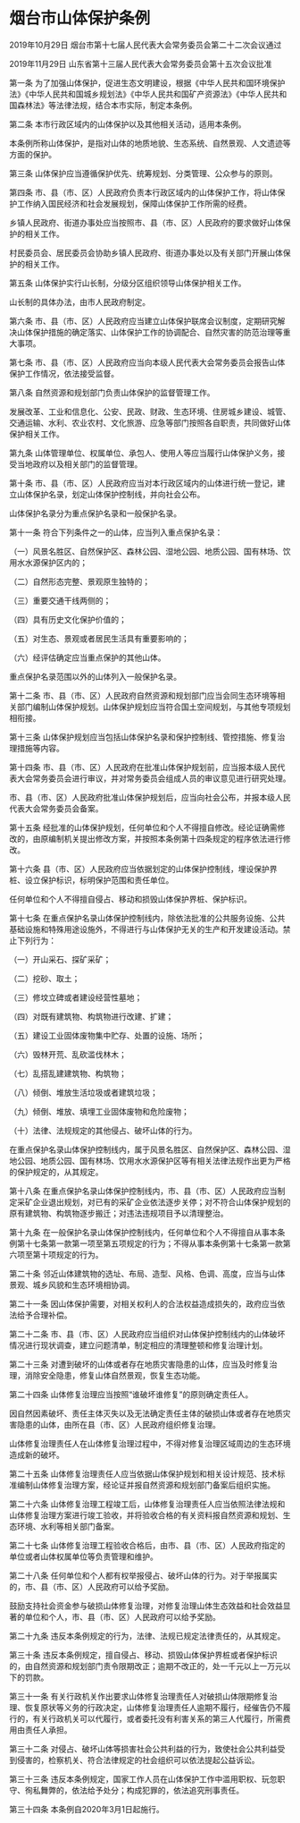 # 烟台市山体保护条例

2019年10月29日 烟台市第十七届人民代表大会常务委员会第二十二次会议通过

2019年11月29日 山东省第十三届人民代表大会常务委员会第十五次会议批准

<!-- INFO END -->

第一条 为了加强山体保护，促进生态文明建设，根据《中华人民共和国环境保护法》《中华人民共和国城乡规划法》《中华人民共和国矿产资源法》《中华人民共和国森林法》等法律法规，结合本市实际，制定本条例。

第二条 本市行政区域内的山体保护以及其他相关活动，适用本条例。

本条例所称山体保护，是指对山体的地质地貌、生态系统、自然景观、人文遗迹等方面的保护。

第三条 山体保护应当遵循保护优先、统筹规划、分类管理、公众参与的原则。

第四条 市、县（市、区）人民政府负责本行政区域内的山体保护工作，将山体保护工作纳入国民经济和社会发展规划，保障山体保护工作所需的经费。

乡镇人民政府、街道办事处应当按照市、县（市、区）人民政府的要求做好山体保护的相关工作。

村民委员会、居民委员会协助乡镇人民政府、街道办事处以及有关部门开展山体保护的相关工作。

第五条 山体保护实行山长制，分级分区组织领导山体保护相关工作。

山长制的具体办法，由市人民政府制定。

第六条 市、县（市、区）人民政府应当建立山体保护联席会议制度，定期研究解决山体保护措施的确定落实、山体保护工作的协调配合、自然灾害的防范治理等重大事项。

第七条 市、县（市、区）人民政府应当向本级人民代表大会常务委员会报告山体保护工作情况，依法接受监督。

第八条 自然资源和规划部门负责山体保护的监督管理工作。

发展改革、工业和信息化、公安、民政、财政、生态环境、住房城乡建设、城管、交通运输、水利、农业农村、文化旅游、应急等部门按照各自职责，共同做好山体保护相关工作。

第九条 山体管理单位、权属单位、承包人、使用人等应当履行山体保护义务，接受当地政府以及相关部门的监督管理。

第十条 市、县（市、区）人民政府应当对本行政区域内的山体进行统一登记，建立山体保护名录，划定山体保护控制线，并向社会公布。

山体保护名录分为重点保护名录和一般保护名录。

第十一条 符合下列条件之一的山体，应当列入重点保护名录：

（一）风景名胜区、自然保护区、森林公园、湿地公园、地质公园、国有林场、饮用水水源保护区内的；

（二）自然形态完整、景观原生独特的；

（三）重要交通干线两侧的；

（四）具有历史文化保护价值的；

（五）对生态、景观或者居民生活具有重要影响的；

（六）经评估确定应当重点保护的其他山体。

重点保护名录范围以外的山体列入一般保护名录。

第十二条 市、县（市、区）人民政府自然资源和规划部门应当会同生态环境等相关部门编制山体保护规划。山体保护规划应当符合国土空间规划，与其他专项规划相衔接。

第十三条 山体保护规划应当包括山体保护名录和保护控制线、管控措施、修复治理措施等内容。

第十四条 市、县（市、区）人民政府在批准山体保护规划前，应当报本级人民代表大会常务委员会进行审议，并对常务委员会组成人员的审议意见进行研究处理。

市、县（市、区）人民政府批准山体保护规划后，应当向社会公布，并报本级人民代表大会常务委员会备案。

第十五条 经批准的山体保护规划，任何单位和个人不得擅自修改。经论证确需修改的，由原编制机关提出修改方案，并按照本条例第十四条规定的程序依法进行修改。

第十六条 县（市、区）人民政府应当依据划定的山体保护控制线，埋设保护界桩、设立保护标识，标明保护范围和责任单位。

任何单位和个人不得擅自侵占、移动和损毁山体保护界桩、保护标识。

第十七条 在重点保护名录山体保护控制线内，除依法批准的公共服务设施、公共基础设施和特殊用途设施外，不得进行与山体保护无关的生产和开发建设活动。禁止下列行为：

（一）开山采石、探矿采矿；

（二）挖砂、取土；

（三）修坟立碑或者建设经营性墓地；

（四）对既有建筑物、构筑物进行改建、扩建；

（五）建设工业固体废物集中贮存、处置的设施、场所；

（六）毁林开荒、乱砍滥伐林木；

（七）乱搭乱建建筑物、构筑物；

（八）倾倒、堆放生活垃圾或者建筑垃圾；

（九）倾倒、堆放、填埋工业固体废物和危险废物；

（十）法律、法规规定的其他侵占、破坏山体的行为。

在重点保护名录山体保护控制线内，属于风景名胜区、自然保护区、森林公园、湿地公园、地质公园、国有林场、饮用水水源保护区等有相关法律法规作出更为严格的保护规定的，从其规定。

第十八条 在重点保护名录山体保护控制线内，市、县（市、区）人民政府应当制定采矿企业退出规划，对已有的采矿企业依法逐步关停；对不符合山体保护规划的原有建筑物、构筑物逐步搬迁；对违法违规项目予以清理整治。

第十九条 在一般保护名录山体保护控制线内，任何单位和个人不得擅自从事本条例第十七条第一款第一项至第五项规定的行为；不得从事本条例第十七条第一款第六项至第十项规定的行为。

第二十条 邻近山体建筑物的选址、布局、造型、风格、色调、高度，应当与山体景观、城乡风貌和生态环境相协调。

第二十一条 因山体保护需要，对相关权利人的合法权益造成损失的，政府应当依法给予合理补偿。

第二十二条 市、县（市、区）人民政府应当组织对山体保护控制线内的山体破坏情况进行现状调查，建立问题清单，制定相应的清理整顿和修复治理计划。

第二十三条 对遭到破坏的山体或者存在地质灾害隐患的山体，应当及时修复治理，消除安全隐患，修复山体自然景观，恢复生态功能。

第二十四条 山体修复治理应当按照“谁破坏谁修复”的原则确定责任人。

因自然因素破坏、责任主体灭失以及无法确定责任主体的破损山体或者存在地质灾害隐患的山体，由所在县（市、区）人民政府组织修复治理。

山体修复治理责任人在山体修复治理过程中，不得对修复治理区域周边的生态环境造成新的破坏。

第二十五条 山体修复治理责任人应当依据山体保护规划和相关设计规范、技术标准编制山体修复治理方案，经论证并报自然资源和规划部门备案后组织实施。

第二十六条 山体修复治理工程竣工后，山体修复治理责任人应当依照法律法规和山体修复治理方案进行竣工验收，并将验收合格的有关资料报自然资源和规划、生态环境、水利等相关部门备案。

第二十七条 山体修复治理工程验收合格后，由市、县（市、区）人民政府指定的单位或者山体权属单位等负责管理和维护。

第二十八条 任何单位和个人都有权举报侵占、破坏山体的行为。对于举报属实的，市、县（市、区）人民政府可以给予奖励。

鼓励支持社会资金参与破损山体修复治理，对修复治理山体生态效益和社会效益显著的单位和个人，市、县（市、区）人民政府可以给予奖励。

第二十九条 违反本条例规定的行为，法律、法规已规定法律责任的，从其规定。

第三十条 违反本条例规定，擅自侵占、移动、损毁山体保护界桩或者保护标识的，由自然资源和规划部门责令限期改正；逾期不改正的，处一千元以上一万元以下的罚款。

第三十一条 有关行政机关作出要求山体修复治理责任人对破损山体限期修复治理、恢复原状等义务的行政决定，山体修复治理责任人逾期不履行，经催告仍不履行的，有关行政机关可以代履行，或者委托没有利害关系的第三人代履行，所需费用由责任人承担。

第三十二条 对侵占、破坏山体等损害社会公共利益的行为，致使社会公共利益受到侵害的，检察机关、符合法律规定的社会组织可以依法提起公益诉讼。

第三十三条 违反本条例规定，国家工作人员在山体保护工作中滥用职权、玩忽职守、徇私舞弊的，依法给予处分；构成犯罪的，依法追究刑事责任。

第三十四条 本条例自2020年3月1日起施行。